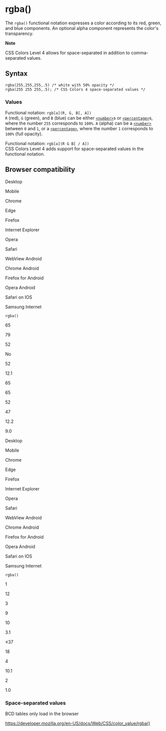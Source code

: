 # rgba()

The `rgba()` functional notation expresses a color according to its red, green, and blue components. An optional alpha component represents the color's transparency.

**Note**

CSS Colors Level 4 allows for space-separated in addition to comma-separated values.

## Syntax

    rgba(255,255,255,.5) /* white with 50% opacity */
    rgba(255 255 255,.5); /* CSS Colors 4 space-separated values */

### Values

Functional notation: `rgb[a](R, G, B[, A])`  
`R` (red), `G` (green), and `B` (blue) can be either [`<number>`](../number)s or [`<percentage>`](../percentage)s, where the number `255` corresponds to `100%`. `A` (alpha) can be a [`<number>`](../number) between `0` and `1`, or a [`<percentage>`](../percentage), where the number `1` corresponds to `100%` (full opacity).

Functional notation: `rgb[a](R G B[ / A])`  
CSS Colors Level 4 adds support for space-separated values in the functional notation.

## Browser compatibility

Desktop

Mobile

Chrome

Edge

Firefox

Internet Explorer

Opera

Safari

WebView Android

Chrome Android

Firefox for Android

Opera Android

Safari on IOS

Samsung Internet

`rgba()`

65

79

52

No

52

12.1

65

65

52

47

12.2

9.0

Desktop

Mobile

Chrome

Edge

Firefox

Internet Explorer

Opera

Safari

WebView Android

Chrome Android

Firefox for Android

Opera Android

Safari on IOS

Samsung Internet

`rgba()`

1

12

3

9

10

3.1

≤37

18

4

10.1

2

1.0

### Space-separated values

BCD tables only load in the browser

<a href="https://developer.mozilla.org/en-US/docs/Web/CSS/color_value/rgba()" class="_attribution-link">https://developer.mozilla.org/en-US/docs/Web/CSS/color_value/rgba()</a>
